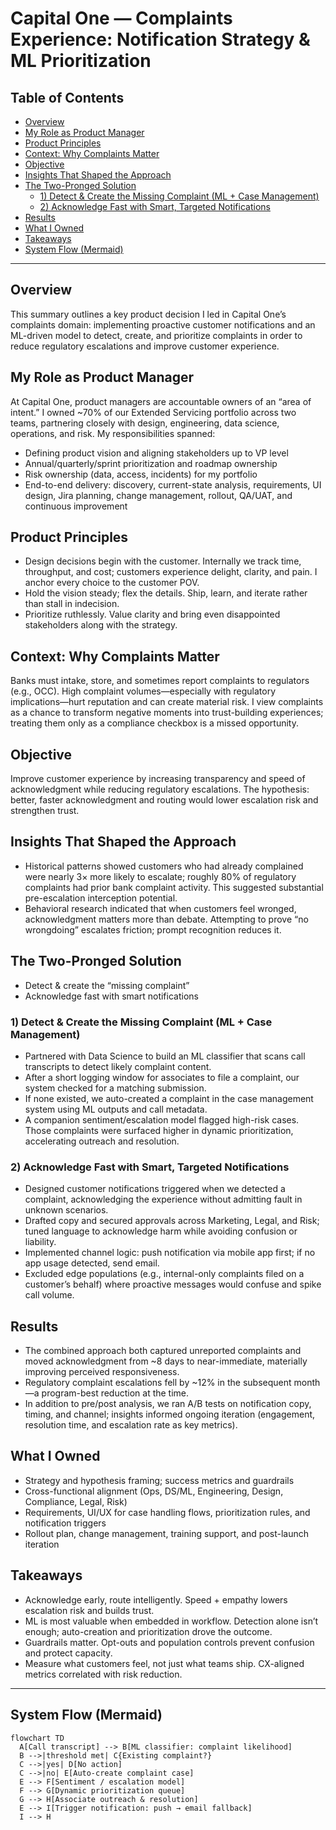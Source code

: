 # Capital One — Complaints Experience: Notification Strategy & ML Prioritization

## Table of Contents 
- [Overview](#overview)
- [My Role as Product Manager](#my-role-as-product-manager)
- [Product Principles](#product-principles)
- [Context: Why Complaints Matter](#context-why-complaints-matter)
- [Objective](#objective)
- [Insights That Shaped the Approach](#insights-that-shaped-the-approach)
- [The Two-Pronged Solution](#the-two-pronged-solution)
  - [1) Detect & Create the Missing Complaint (ML + Case Management)](#1-detect--create-the-missing-complaint-ml--case-management)
  - [2) Acknowledge Fast with Smart, Targeted Notifications](#2-acknowledge-fast-with-smart-targeted-notifications)
- [Results](#results)
- [What I Owned](#what-i-owned)
- [Takeaways](#takeaways)
- [System Flow (Mermaid)](#system-flow-mermaid)

---

## Overview

This summary outlines a key product decision I led in Capital One’s complaints domain: implementing proactive customer notifications and an ML-driven model to detect, create, and prioritize complaints in order to reduce regulatory escalations and improve customer experience.

## My Role as Product Manager

At Capital One, product managers are accountable owners of an “area of intent.” I owned ~70% of our Extended Servicing portfolio across two teams, partnering closely with design, engineering, data science, operations, and risk. My responsibilities spanned:

- Defining product vision and aligning stakeholders up to VP level
- Annual/quarterly/sprint prioritization and roadmap ownership
- Risk ownership (data, access, incidents) for my portfolio
- End-to-end delivery: discovery, current-state analysis, requirements, UI design, Jira planning, change management, rollout, QA/UAT, and continuous improvement

## Product Principles

- Design decisions begin with the customer. Internally we track time, throughput, and cost; customers experience delight, clarity, and pain. I anchor every choice to the customer POV.
- Hold the vision steady; flex the details. Ship, learn, and iterate rather than stall in indecision.
- Prioritize ruthlessly. Value clarity and bring even disappointed stakeholders along with the strategy.

## Context: Why Complaints Matter

Banks must intake, store, and sometimes report complaints to regulators (e.g., OCC). High complaint volumes—especially with regulatory implications—hurt reputation and can create material risk. I view complaints as a chance to transform negative moments into trust-building experiences; treating them only as a compliance checkbox is a missed opportunity.

## Objective

Improve customer experience by increasing transparency and speed of acknowledgment while reducing regulatory escalations. The hypothesis: better, faster acknowledgment and routing would lower escalation risk and strengthen trust.

## Insights That Shaped the Approach

- Historical patterns showed customers who had already complained were nearly 3× more likely to escalate; roughly 80% of regulatory complaints had prior bank complaint activity. This suggested substantial pre-escalation interception potential.
- Behavioral research indicated that when customers feel wronged, acknowledgment matters more than debate. Attempting to prove “no wrongdoing” escalates friction; prompt recognition reduces it.

## The Two-Pronged Solution

- Detect & create the “missing complaint”
- Acknowledge fast with smart notifications

### 1) Detect & Create the Missing Complaint (ML + Case Management)

- Partnered with Data Science to build an ML classifier that scans call transcripts to detect likely complaint content.
- After a short logging window for associates to file a complaint, our system checked for a matching submission.
- If none existed, we auto-created a complaint in the case management system using ML outputs and call metadata.
- A companion sentiment/escalation model flagged high-risk cases. Those complaints were surfaced higher in dynamic prioritization, accelerating outreach and resolution.

### 2) Acknowledge Fast with Smart, Targeted Notifications

- Designed customer notifications triggered when we detected a complaint, acknowledging the experience without admitting fault in unknown scenarios.
- Drafted copy and secured approvals across Marketing, Legal, and Risk; tuned language to acknowledge harm while avoiding confusion or liability.
- Implemented channel logic: push notification via mobile app first; if no app usage detected, send email.
- Excluded edge populations (e.g., internal-only complaints filed on a customer’s behalf) where proactive messages would confuse and spike call volume.

## Results

- The combined approach both captured unreported complaints and moved acknowledgment from ~8 days to near-immediate, materially improving perceived responsiveness.
- Regulatory complaint escalations fell by ~12% in the subsequent month—a program-best reduction at the time.
- In addition to pre/post analysis, we ran A/B tests on notification copy, timing, and channel; insights informed ongoing iteration (engagement, resolution time, and escalation rate as key metrics).

## What I Owned

- Strategy and hypothesis framing; success metrics and guardrails
- Cross-functional alignment (Ops, DS/ML, Engineering, Design, Compliance, Legal, Risk)
- Requirements, UI/UX for case handling flows, prioritization rules, and notification triggers
- Rollout plan, change management, training support, and post-launch iteration

## Takeaways

- Acknowledge early, route intelligently. Speed + empathy lowers escalation risk and builds trust.
- ML is most valuable when embedded in workflow. Detection alone isn’t enough; auto-creation and prioritization drove the outcome.
- Guardrails matter. Opt-outs and population controls prevent confusion and protect capacity.
- Measure what customers feel, not just what teams ship. CX-aligned metrics correlated with risk reduction.

---

## System Flow (Mermaid)

```mermaid
flowchart TD
  A[Call transcript] --> B[ML classifier: complaint likelihood]
  B -->|threshold met| C{Existing complaint?}
  C -->|yes| D[No action]
  C -->|no| E[Auto-create complaint case]
  E --> F[Sentiment / escalation model]
  F --> G[Dynamic prioritization queue]
  G --> H[Associate outreach & resolution]
  E --> I[Trigger notification: push → email fallback]
  I --> H
